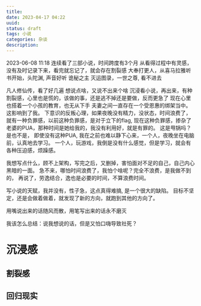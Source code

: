 ```yaml
---
title: 
date: 2023-04-17 04:22
uuid: 
status: draft
tags: 小说
categories: 杂谈
description: 
---
```


2023-06-08 11:18
连续看了三部小说，时间跨度有3个月
从看得过程中有灵感，没有及时记录下来，看完就忘记了，就会存在割裂感
大奉打更人，从喜马拉雅听书开始，头陀渊, 声音好听
诡秘之主
灭运图录，一世之尊, 看不进去

凡人修仙传，看了好几遍
想说点啥，又说不出来个啥
沉浸看小说，再出来，有种割裂感，心里也是慌的，该做的事，还是逃不掉还是要做，反而更急了
现在心里也搭着一个小孩的教育，也无从下手
夫妻之间一直存在一个受恩惠的绑架当中。这影响到了我。
下意识的反叛心理，如果夜晚没有精力，没状态，时间浪费了，就有一种负罪感，以前这种负罪感，是对于立下的flag, 
现在这种负罪感，掺杂了老婆的PUA，那种时间是她给我的，我没有利用好，就是有罪的。
这是甩锅吗？是也不是， 即使没有这种PUA, 我在之前也难以静下心来，一个人，夜晚坐在电脑前，认真地去学习。
一个人，玩游戏，我倒是没有什么感觉，但是学习，就会有各种压迫感，烦躁感。

我想写点什么，顾不上架构，写完之后，又删掉，害怕面对不足的自己，自己内心黑暗的一面。
急不来，哪怕时间浪费了，我怕个啥呢？完全不浪费，是我做不到的， 再说了，劳逸结合，逸也是必要的时间，不算浪费时间。

写小说的天赋，我并没有，性子急，这点真得难搞, 是一个很大的缺陷。
目标不坚定，还是会做着做着，就发现了新的方向，就跑到其他的方向了。 

用嘴说出来的话随风而散，用笔写出来的话永不磨灭

我该怎么总结：说我想说的话，但是又怕口嗨导致社死？

# 沉浸感

## 割裂感

## 回归现实
